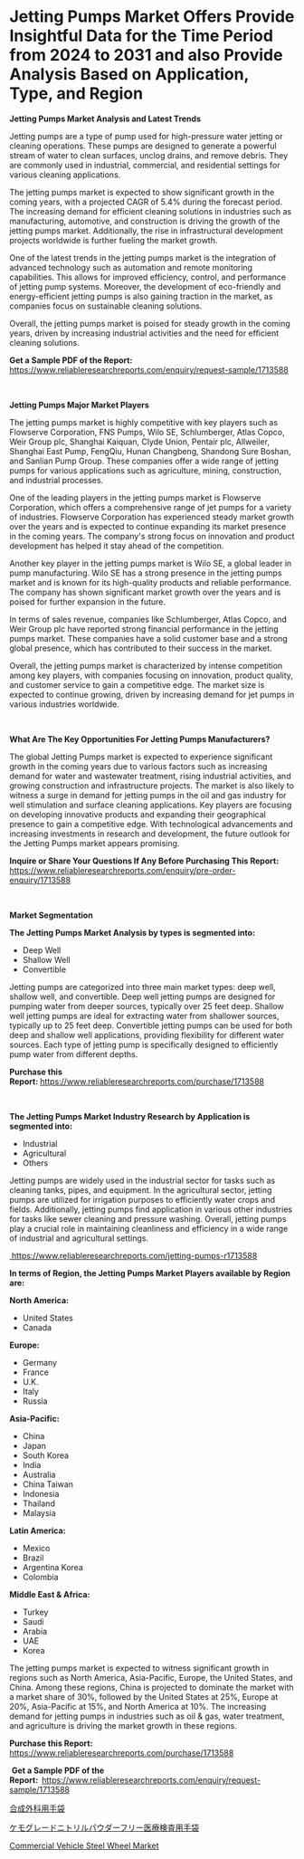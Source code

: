 <p><h1>Jetting Pumps Market Offers Provide Insightful Data for the Time Period from 2024 to 2031 and also Provide Analysis Based on Application, Type, and Region</h1></p><p><strong>Jetting Pumps Market Analysis and Latest Trends</strong></p>
<p><p>Jetting pumps are a type of pump used for high-pressure water jetting or cleaning operations. These pumps are designed to generate a powerful stream of water to clean surfaces, unclog drains, and remove debris. They are commonly used in industrial, commercial, and residential settings for various cleaning applications.</p><p>The jetting pumps market is expected to show significant growth in the coming years, with a projected CAGR of 5.4% during the forecast period. The increasing demand for efficient cleaning solutions in industries such as manufacturing, automotive, and construction is driving the growth of the jetting pumps market. Additionally, the rise in infrastructural development projects worldwide is further fueling the market growth.</p><p>One of the latest trends in the jetting pumps market is the integration of advanced technology such as automation and remote monitoring capabilities. This allows for improved efficiency, control, and performance of jetting pump systems. Moreover, the development of eco-friendly and energy-efficient jetting pumps is also gaining traction in the market, as companies focus on sustainable cleaning solutions.</p><p>Overall, the jetting pumps market is poised for steady growth in the coming years, driven by increasing industrial activities and the need for efficient cleaning solutions.</p></p>
<p><strong>Get a Sample PDF of the Report:&nbsp;</strong> <a href="https://www.reliableresearchreports.com/enquiry/request-sample/1713588">https://www.reliableresearchreports.com/enquiry/request-sample/1713588</a></p>
<p>&nbsp;</p>
<p><strong>Jetting Pumps Major Market Players</strong></p>
<p><p>The jetting pumps market is highly competitive with key players such as Flowserve Corporation, FNS Pumps, Wilo SE, Schlumberger, Atlas Copco, Weir Group plc, Shanghai Kaiquan, Clyde Union, Pentair plc, Allweiler, Shanghai East Pump, FengQiu, Hunan Changbeng, Shandong Sure Boshan, and Sanlian Pump Group. These companies offer a wide range of jetting pumps for various applications such as agriculture, mining, construction, and industrial processes.</p><p>One of the leading players in the jetting pumps market is Flowserve Corporation, which offers a comprehensive range of jet pumps for a variety of industries. Flowserve Corporation has experienced steady market growth over the years and is expected to continue expanding its market presence in the coming years. The company's strong focus on innovation and product development has helped it stay ahead of the competition.</p><p>Another key player in the jetting pumps market is Wilo SE, a global leader in pump manufacturing. Wilo SE has a strong presence in the jetting pumps market and is known for its high-quality products and reliable performance. The company has shown significant market growth over the years and is poised for further expansion in the future.</p><p>In terms of sales revenue, companies like Schlumberger, Atlas Copco, and Weir Group plc have reported strong financial performance in the jetting pumps market. These companies have a solid customer base and a strong global presence, which has contributed to their success in the market.</p><p>Overall, the jetting pumps market is characterized by intense competition among key players, with companies focusing on innovation, product quality, and customer service to gain a competitive edge. The market size is expected to continue growing, driven by increasing demand for jet pumps in various industries worldwide.</p></p>
<p>&nbsp;</p>
<p><strong>What Are The Key Opportunities For Jetting Pumps Manufacturers?</strong></p>
<p><p>The global Jetting Pumps market is expected to experience significant growth in the coming years due to various factors such as increasing demand for water and wastewater treatment, rising industrial activities, and growing construction and infrastructure projects. The market is also likely to witness a surge in demand for jetting pumps in the oil and gas industry for well stimulation and surface cleaning applications. Key players are focusing on developing innovative products and expanding their geographical presence to gain a competitive edge. With technological advancements and increasing investments in research and development, the future outlook for the Jetting Pumps market appears promising.</p></p>
<p><strong>Inquire or Share Your Questions If Any Before Purchasing This Report:</strong> <a href="https://www.reliableresearchreports.com/enquiry/pre-order-enquiry/1713588">https://www.reliableresearchreports.com/enquiry/pre-order-enquiry/1713588</a></p>
<p>&nbsp;</p>
<p><strong>Market Segmentation</strong></p>
<p><strong>The Jetting Pumps Market Analysis by types is segmented into:</strong></p>
<p><ul><li>Deep Well</li><li>Shallow Well</li><li>Convertible</li></ul></p>
<p><p>Jetting pumps are categorized into three main market types: deep well, shallow well, and convertible. Deep well jetting pumps are designed for pumping water from deeper sources, typically over 25 feet deep. Shallow well jetting pumps are ideal for extracting water from shallower sources, typically up to 25 feet deep. Convertible jetting pumps can be used for both deep and shallow well applications, providing flexibility for different water sources. Each type of jetting pump is specifically designed to efficiently pump water from different depths.</p></p>
<p><strong>Purchase this Report:&nbsp;</strong><a href="https://www.reliableresearchreports.com/purchase/1713588">https://www.reliableresearchreports.com/purchase/1713588</a></p>
<p>&nbsp;</p>
<p><strong>The Jetting Pumps Market Industry Research by Application is segmented into:</strong></p>
<p><ul><li>Industrial</li><li>Agricultural</li><li>Others</li></ul></p>
<p><p>Jetting pumps are widely used in the industrial sector for tasks such as cleaning tanks, pipes, and equipment. In the agricultural sector, jetting pumps are utilized for irrigation purposes to efficiently water crops and fields. Additionally, jetting pumps find application in various other industries for tasks like sewer cleaning and pressure washing. Overall, jetting pumps play a crucial role in maintaining cleanliness and efficiency in a wide range of industrial and agricultural settings.</p></p>
<p><a href="https://www.reliableresearchreports.com/jetting-pumps-r1713588">&nbsp;https://www.reliableresearchreports.com/jetting-pumps-r1713588</a></p>
<p><strong>In terms of Region, the Jetting Pumps Market Players available by Region are:</strong></p>
<p>
    <p> <strong> North America: </strong>
        <ul>
            <li>United States</li>
            <li>Canada</li>
        </ul>
        </p> 
    <p> <strong> Europe: </strong>
        <ul>
            <li>Germany</li>
            <li>France</li>
            <li>U.K.</li>
            <li>Italy</li>
            <li>Russia</li>
        </ul>
        </p> 
    <p> <strong> Asia-Pacific: </strong>
        <ul>
            <li>China</li>
            <li>Japan</li>
            <li>South Korea</li>
            <li>India</li>
            <li>Australia</li>
            <li>China Taiwan</li>
            <li>Indonesia</li>
            <li>Thailand</li>
            <li>Malaysia</li>
        </ul>
        </p> 
    <p> <strong> Latin America: </strong>
        <ul>
            <li>Mexico</li>
            <li>Brazil</li>
            <li>Argentina Korea</li>
            <li>Colombia</li>
        </ul>
        </p> 
    <p> <strong> Middle East & Africa: </strong>
        <ul>
            <li>Turkey</li>
            <li>Saudi</li>
            <li>Arabia</li>
            <li>UAE</li>
            <li>Korea</li>
        </ul>
    </p>
    </p>
<p><p>The jetting pumps market is expected to witness significant growth in regions such as North America, Asia-Pacific, Europe, the United States, and China. Among these regions, China is projected to dominate the market with a market share of 30%, followed by the United States at 25%, Europe at 20%, Asia-Pacific at 15%, and North America at 10%. The increasing demand for jetting pumps in industries such as oil & gas, water treatment, and agriculture is driving the market growth in these regions.</p></p>
<p><strong>Purchase this Report: </strong><a href="https://www.reliableresearchreports.com/purchase/1713588">https://www.reliableresearchreports.com/purchase/1713588</a></p>
<p>&nbsp;<strong>Get a Sample PDF of the Report:&nbsp;&nbsp;</strong><a href="https://www.reliableresearchreports.com/enquiry/request-sample/1713588">https://www.reliableresearchreports.com/enquiry/request-sample/1713588</a></p>
<p><strong></strong></p>
<p><p><a href="https://github.com/LizaHeller2023/Market-Research-Report-List-1/blob/main/3487150113159.md">合成外科用手袋</a></p><p><a href="https://github.com/jkjreqjscoxx7/Market-Research-Report-List-2/blob/main/6715700113160.md">ケモグレードニトリルパウダーフリー医療検査用手袋</a></p><p><a href="https://github.com/arionmp/Market-Research-Report-List-3/blob/main/commercial-vehicle-steel-wheel-market.md">Commercial Vehicle Steel Wheel Market</a></p></p>